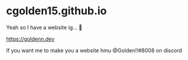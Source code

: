 # cgolden15.github.io
Yeah so I have a website ig... :shrug:

https://goldenn.dev


If you want me to make you a website hmu @Golden!!#8008 on discord
